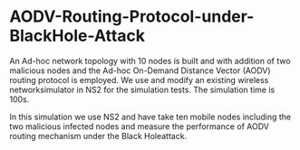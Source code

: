 # AODV-Routing-Protocol-under-BlackHole-Attack
An Ad-hoc network topology with 10 nodes is built and with addition of two malicious nodes and the Ad-hoc On-Demand Distance Vector (AODV) routing protocol is employed. We use and modify an existing wireless networksimulator in NS2 for the simulation tests. The simulation time is 100s.

In this simulation we use NS2 and have take ten mobile nodes including the two malicious infected nodes and measure the performance of AODV routing mechanism under the Black Holeattack.

